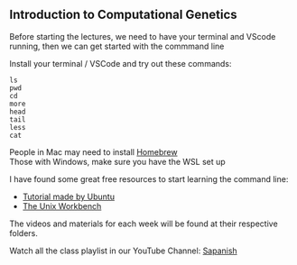 ## Introduction to Computational Genetics

Before starting the lectures, we need to have your terminal and VScode running, then we can get started with the commmand line


Install your terminal / VSCode and try out these commands:
```
ls
pwd
cd
more
head
tail
less
cat
```

People in Mac may need to install [Homebrew](https://brew.sh/index_es) \
Those with Windows, make sure you have the WSL set up

I have found some great free resources to start learning the command line:
- [Tutorial made by Ubuntu](https://ubuntu.com/tutorials/command-line-for-beginners#1-overview)
- [The Unix Workbench](https://seankross.com/the-unix-workbench/command-line-basics.html)


The videos and materials for each week will be found at their respective folders.

Watch all the class playlist in our YouTube Channel: [Sapanish](https://youtube.com/playlist?list=PLn6ugTFs5dzr_OOWBHvHT0JV_U_wf9yAg&feature=shared)
